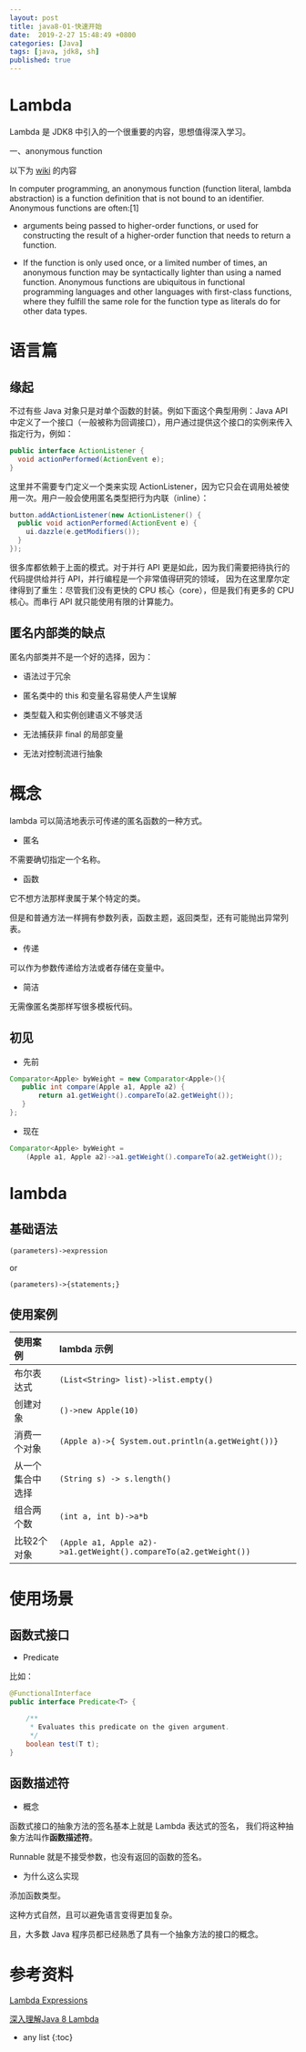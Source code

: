 ```yaml
---
layout: post
title: java8-01-快速开始
date:  2019-2-27 15:48:49 +0800
categories: [Java]
tags: [java, jdk8, sh]
published: true
---
```



# Lambda 

Lambda 是 JDK8 中引入的一个很重要的内容，思想值得深入学习。

一、anonymous function

以下为 [wiki](https://en.wikipedia.org/wiki/Anonymous_function) 的内容

In computer programming, an anonymous function (function literal, lambda abstraction) is a function definition that is not bound to an identifier. Anonymous functions are often:[1]

- arguments being passed to higher-order functions, or used for constructing the result of a higher-order function that needs to return a function.

- If the function is only used once, or a limited number of times, an anonymous function may be syntactically lighter than using a named function. 
Anonymous functions are ubiquitous in functional programming languages and other languages with first-class functions, 
where they fulfill the same role for the function type as literals do for other data types.

# 语言篇

## 缘起

不过有些 Java 对象只是对单个函数的封装。例如下面这个典型用例：Java API 中定义了一个接口（一般被称为回调接口），用户通过提供这个接口的实例来传入指定行为，例如：

```java
public interface ActionListener {
  void actionPerformed(ActionEvent e);
}
```

这里并不需要专门定义一个类来实现 ActionListener，因为它只会在调用处被使用一次。用户一般会使用匿名类型把行为内联（inline）：

```java
button.addActionListener(new ActionListener() {
  public void actionPerformed(ActionEvent e) {
    ui.dazzle(e.getModifiers());
  }
});
```

很多库都依赖于上面的模式。对于并行 API 更是如此，因为我们需要把待执行的代码提供给并行 API，并行编程是一个非常值得研究的领域，
因为在这里摩尔定律得到了重生：尽管我们没有更快的 CPU 核心（core），但是我们有更多的 CPU 核心。而串行 API 就只能使用有限的计算能力。

## 匿名内部类的缺点

匿名内部类并不是一个好的选择，因为：

- 语法过于冗余

- 匿名类中的 this 和变量名容易使人产生误解

- 类型载入和实例创建语义不够灵活

- 无法捕获非 final 的局部变量

- 无法对控制流进行抽象

# 概念

lambda 可以简洁地表示可传递的匿名函数的一种方式。

- 匿名

不需要确切指定一个名称。

- 函数

它不想方法那样隶属于某个特定的类。

但是和普通方法一样拥有参数列表，函数主题，返回类型，还有可能抛出异常列表。

- 传递

可以作为参数传递给方法或者存储在变量中。

- 简洁

无需像匿名类那样写很多模板代码。

## 初见

- 先前


```java
Comparator<Apple> byWeight = new Comparator<Apple>(){
   public int compare(Apple a1, Apple a2) {
       return a1.getWeight().compareTo(a2.getWeight());
   } 
};
```

- 现在

```java
Comparator<Apple> byWeight = 
    (Apple a1, Apple a2)->a1.getWeight().compareTo(a2.getWeight());
```

# lambda

## 基础语法

```
(parameters)->expression
```

or

```
(parameters)->{statements;}
```

## 使用案例

|使用案例| lambda 示例 |
|:---|:---|
| 布尔表达式 | `(List<String> list)->list.empty()`|
| 创建对象 | `()->new Apple(10)` |
| 消费一个对象 | `(Apple a)->{ System.out.println(a.getWeight())}` |
| 从一个集合中选择 | `(String s) -> s.length()` |
| 组合两个数 | `(int a, int b)->a*b` |
| 比较2个对象 | `(Apple a1, Apple a2)->a1.getWeight().compareTo(a2.getWeight())` |

# 使用场景

## 函数式接口

- Predicate

比如：

```java
@FunctionalInterface
public interface Predicate<T> {

    /**
     * Evaluates this predicate on the given argument.
     */
    boolean test(T t);
}
```




## 函数描述符

- 概念

函数式接口的抽象方法的签名基本上就是 Lambda 表达式的签名，
我们将这种抽象方法叫作**函数描述符**。

Runnable 就是不接受参数，也没有返回的函数的签名。

- 为什么这么实现

添加函数类型。

这种方式自然，且可以避免语言变得更加复杂。

且，大多数 Java 程序员都已经熟悉了具有一个抽象方法的接口的概念。



# 参考资料

[Lambda Expressions](http://docs.oracle.com/javase/tutorial/java/javaOO/lambdaexpressions.html)

[深入理解Java 8 Lambda](http://zh.lucida.me/blog/java-8-lambdas-insideout-language-features/)

* any list
{:toc}
